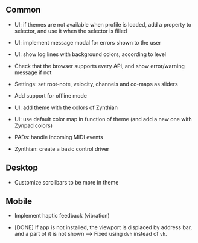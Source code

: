 
## Common

* UI: if themes are not available when profile is loaded, add a property to selector, and
  use it when the selector is filled
* UI: implement message modal for errors shown to the user
* UI: show log lines with background colors, according to level
* Check that the browser supports every API, and show error/warning message if not
* Settings: set root-note, velocity, channels and cc-maps as sliders
* Add support for offline mode
* UI: add theme with the colors of Zynthian
* UI: use default color map in function of theme (and add a new one with Zynpad colors)

* PADs: handle incoming MIDI events

* Zynthian: create a basic control driver


## Desktop

* Customize scrollbars to be more in theme


## Mobile

* Implement haptic feedback (vibration)

* [DONE] If app is not installed, the viewport is displaced by address bar, and a part of it is not shown --> Fixed using `dvh` instead of `vh`.
